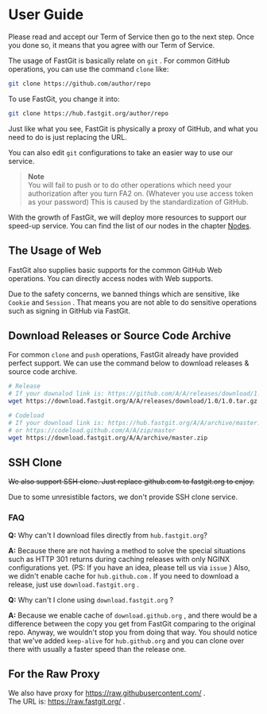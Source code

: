 # User Guide

Please read and accept our Term of Service then go to the next step. Once you done so, it means that you agree with our Term of Service.

The usage of FastGit is basically relate on `git` . For common GitHub operations, you can use the command `clone` like:

```bash
git clone https://github.com/author/repo
```

To use FastGit, you change it into:

```bash
git clone https://hub.fastgit.org/author/repo
```

Just like what you see, FastGit is physically a proxy of GitHub, and what you need to do is just replacing the URL.

You can also edit `git` configurations to take an easier way to use our service.

> **Note**  
> You will fail to push or to do other operations which need your authorization after you turn FA2 on. (Whatever you use access token as your password) This is caused by the standardization of GitHub.

With the growth of FastGit, we will deploy more resources to support our speed-up service. You can find the list of our nodes in the chapter [Nodes](../en-us/node.html).

## The Usage of Web

FastGit also supplies basic supports for the common GitHub Web operations. You can directly access nodes with Web supports.

Due to the safety concerns, we banned things which are sensitive, like `Cookie` and `Session` . That means you are not able to do sensitive operations such as signing in GitHub via FastGit.

## Download Releases or Source Code Archive

For common `clone` and `push` operations, FastGit already have provided perfect support. We can use the command below to download releases & source code archive.

```bash
# Release
# If your downalod link is: https://github.com/A/A/releases/download/1.0/1.0.tar.gz , then you use:
wget https://download.fastgit.org/A/A/releases/download/1.0/1.0.tar.gz

# Codeload
# If your download link is: https://hub.fastgit.org/A/A/archive/master.zip
# or https://codeload.github.com/A/A/zip/master
wget https://download.fastgit.org/A/A/archive/master.zip
```

## SSH Clone

~~We also support SSH clone. Just replace github.com to fastgit.org to enjoy.~~

Due to some unresistible factors, we don't provide SSH clone service.

### FAQ

**Q:** Why can't I download files directly from `hub.fastgit.org`?

**A:** Because there are not having a method to solve the special situations such as HTTP 301 returns during caching releases with only NGINX configurations yet. (PS: If you have an idea, please tell us via `issue` ) Also, we didn't enable cache for `hub.github.com` . If you need to download a release, just use `download.fastgit.org` .

**Q:** Why can't I clone using `download.fastgit.org` ?

**A:** Because we enable cache of `download.github.org` , and there would be a difference between the copy you get from FastGit comparing to the original repo. Anyway, we wouldn't stop you from doing that way. You should notice that we've added `keep-alive` for `hub.github.org` and you can clone over there with usually a faster speed than the release one.

## For the Raw Proxy

We also have proxy for <https://raw.githubusercontent.com/> .  
The URL is: <https://raw.fastgit.org/> .
